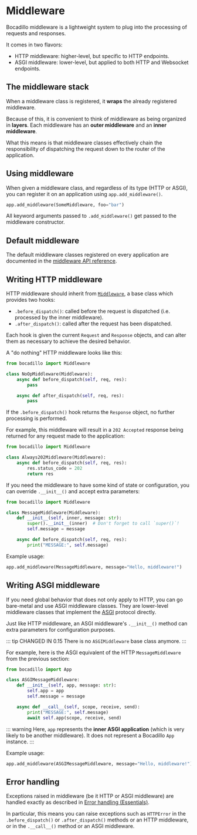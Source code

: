 # Middleware

<Badge type="warn" text="Experimental"/>

Bocadillo middleware is a lightweight system to plug into the processing of requests and responses.

It comes in two flavors:

- HTTP middleware: higher-level, but specific to HTTP endpoints.
- ASGI middleware: lower-level, but applied to both HTTP and Websocket endpoints.

## The middleware stack

When a middleware class is registered, it **wraps** the already registered middleware.

Because of this, it is convenient to think of middleware as being organized in **layers**. Each middleware has an **outer middleware** and an **inner middleware**.

What this means is that middleware classes effectively chain the responsibility of dispatching the request down to the router of the application.

## Using middleware

When given a middleware class, and regardless of its type (HTTP or ASGI), you can register it on an application using `app.add_middleware()`.

```python
app.add_middleware(SomeMiddleware, foo="bar")
```

All keyword arguments passed to `.add_middleware()` get passed to the middleware constructor.

## Default middleware

The default middleware classes registered on every application are documented in the [middleware API reference](/api/middleware.md).

## Writing HTTP middleware

HTTP middleware should inherit from [`Middleware`](/api/middleware.md#middleware), a base class which provides two hooks:

- `.before_dispatch()`: called before the request is dispatched (i.e. processed by the inner middleware).
- `.after_dispatch()`: called after the request has been dispatched.

Each hook is given the current `Request` and `Response` objects, and can alter them as necessary to achieve the desired behavior.

A "do nothing" HTTP middleware looks like this:

```python
from bocadillo import Middleware

class NoOpMiddleware(Middleware):
    async def before_dispatch(self, req, res):
        pass

    async def after_dispatch(self, req, res):
        pass
```

If the `.before_dispatch()` hook returns the `Response` object, no further
processing is performed.

For example, this middleware will result in a `202 Accepted` response being
returned for any request made to the application:

```python
from bocadillo import Middleware

class Always202Middleware(Middleware):
    async def before_dispatch(self, req, res):
        res.status_code = 202
        return res
```

If you need the middleware to have some kind of state or configuration, you can override `.__init__()` and accept extra parameters:

```python
from bocadillo import Middleware

class MessageMiddleware(Middleware):
    def __init__(self, inner, message: str):
        super().__init__(inner)  # Don't forget to call `super()`!
        self.message = message

    async def before_dispatch(self, req, res):
        print("MESSAGE:", self.message)
```

Example usage:

```python
app.add_middleware(MessageMiddleware, message="Hello, middleware!")
```

## Writing ASGI middleware

If you need global behavior that does not only apply to HTTP, you can go bare-metal and use ASGI middleware classes. They are lower-level middleware classes that implement the [ASGI](https://asgi.readthedocs.io) protocol directly.

Just like HTTP middleware, an ASGI middleware's `.__init__()` method can extra parameters for configuration purposes.

::: tip CHANGED IN 0.15
There is no `ASGIMiddleware` base class anymore.
:::

For example, here is the ASGI equivalent of the HTTP `MessageMiddleware` from the previous section:

```python
from bocadillo import App

class ASGIMessageMiddleware:
    def __init__(self, app, message: str):
        self.app = app
        self.message = message

    async def __call__(self, scope, receive, send):
        print("MESSAGE:", self.message)
        await self.app(scope, receive, send)
```

::: warning
Here, `app` represents the **inner ASGI application** (which is very likely to be another middleware). It does not represent a Bocadillo `App` instance.
:::

Example usage:

```python
app.add_middleware(ASGIMessageMiddleware, message="Hello, middleware!")
```

## Error handling

Exceptions raised in middleware (be it HTTP or ASGI middleware) are handled exactly as described in [Error handling (Essentials)](https://bocadilloproject.github.io/guide/errors.html).

In particular, this means you can raise exceptions such as `HTTPError` in the `.before_dispatch()` or `.after_dispatch()` methods or an HTTP middleware, or in the `.__call__()` method or an ASGI middleware.
